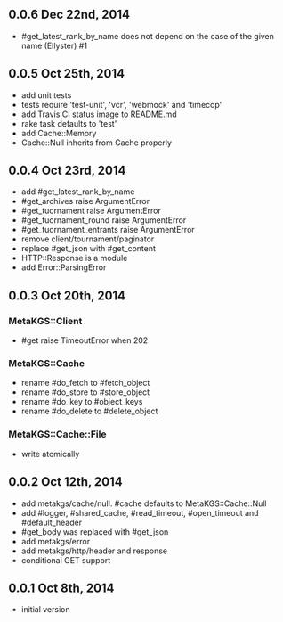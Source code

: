 ## 0.0.6 Dec 22nd, 2014

- #get_latest_rank_by_name does not depend on the case of the given name
  (Ellyster) #1

## 0.0.5 Oct 25th, 2014

- add unit tests
- tests require 'test-unit', 'vcr', 'webmock' and 'timecop'
- add Travis CI status image to README.md
- rake task defaults to 'test'
- add Cache::Memory
- Cache::Null inherits from Cache properly

## 0.0.4 Oct 23rd, 2014

- add #get_latest_rank_by_name
- #get_archives raise ArgumentError
- #get_tuornament raise ArgumentError
- #get_tuornament_round raise ArgumentError
- #get_tuornament_entrants raise ArgumentError
- remove client/tournament/paginator
- replace #get_json with #get_content
- HTTP::Response is a module
- add Error::ParsingError

## 0.0.3 Oct 20th, 2014

### MetaKGS::Client

- #get raise TimeoutError when 202

### MetaKGS::Cache

- rename #do_fetch to #fetch_object
- rename #do_store to #store_object
- rename #do_key to #object_keys
- rename #do_delete to #delete_object

### MetaKGS::Cache::File

- write atomically

## 0.0.2 Oct 12th, 2014

- add metakgs/cache/null. #cache defaults to MetaKGS::Cache::Null
- add #logger, #shared_cache, #read_timeout, #open_timeout and #default_header
- #get_body was replaced with #get_json
- add metakgs/error
- add metakgs/http/header and response
- conditional GET support

## 0.0.1 Oct 8th, 2014

- initial version

